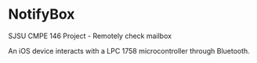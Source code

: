 # NotifyBox

SJSU CMPE 146 Project - Remotely check mailbox

An iOS device interacts with a LPC 1758 microcontroller through Bluetooth.

